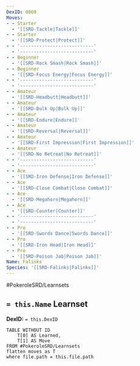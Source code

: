```yaml
---
DexID: 0869
Moves:
- - Starter
  - '[[SRD-Tackle|Tackle]]'
- - Starter
  - '[[SRD-Protect|Protect]]'
- - '---------------------------'
  - '---------------------------'
- - Beginner
  - '[[SRD-Rock Smash|Rock Smash]]'
- - Beginner
  - '[[SRD-Focus Energy|Focus Energy]]'
- - '---------------------------'
  - '---------------------------'
- - Amateur
  - '[[SRD-Headbutt|Headbutt]]'
- - Amateur
  - '[[SRD-Bulk Up|Bulk Up]]'
- - Amateur
  - '[[SRD-Endure|Endure]]'
- - Amateur
  - '[[SRD-Reversal|Reversal]]'
- - Amateur
  - '[[SRD-First Impression|First Impression]]'
- - Amateur
  - '[[SRD-No Retreat|No Retreat]]'
- - '---------------------------'
  - '---------------------------'
- - Ace
  - '[[SRD-Iron Defense|Iron Defense]]'
- - Ace
  - '[[SRD-Close Combat|Close Combat]]'
- - Ace
  - '[[SRD-Megahorn|Megahorn]]'
- - Ace
  - '[[SRD-Counter|Counter]]'
- - '---------------------------'
  - '---------------------------'
- - Pro
  - '[[SRD-Swords Dance|Swords Dance]]'
- - Pro
  - '[[SRD-Iron Head|Iron Head]]'
- - Pro
  - '[[SRD-Poison Jab|Poison Jab]]'
Name: Falinks
Species: '[[SRD-Falinks|Falinks]]'
---
```


#PokeroleSRD/Learnsets

## `= this.Name` Learnset

**DexID:** `= this.DexID`

```dataview
TABLE WITHOUT ID
    T[0] AS Learned,
    T[1] AS Move
FROM #PokeroleSRD/Learnsets
flatten moves as T
where file.path = this.file.path
```
